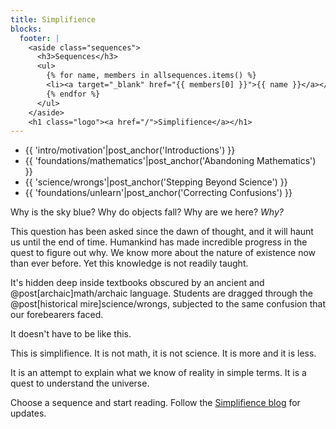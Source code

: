 ```yaml
---
title: Simplifience
blocks:
  footer: |
    <aside class="sequences">
      <h3>Sequences</h3>
      <ul>
        {% for name, members in allsequences.items() %}
        <li><a target="_blank" href="{{ members[0] }}">{{ name }}</a></li>
        {% endfor %}
      </ul>
    </aside>
    <h1 class="logo"><a href="/">Simplifience</a></h1>
---
```


<div class="nav asides">
  <div class="block">
    <!--<h3>Start here</h3>-->
    <aside class="info">
      <ul>
        <li>{{ 'intro/motivation'|post_anchor('Introductions') }}</li>
        <li>{{ 'foundations/mathematics'|post_anchor('Abandoning Mathematics') }}</li>
        <li>{{ 'science/wrongs'|post_anchor('Stepping Beyond Science') }}</li>
        <li>{{ 'foundations/unlearn'|post_anchor('Correcting Confusions') }}</li>
        <!--<li>{{ 'reality/welcome'|post_anchor }}</li>-->
      </ul>
    </aside>
  </div>
</div>

Why is the sky blue? Why do objects fall? Why are we here? *Why?*

This question has been asked since the dawn of thought, and it will haunt us until the end of time. Humankind has made incredible progress in the quest to figure out why. We know more about the nature of existence now than ever before. Yet this knowledge is not readily taught.

It's hidden deep inside textbooks obscured by an ancient and @post[archaic]math/archaic language. Students are dragged through the @post[historical mire]science/wrongs, subjected to the same confusion that our forebearers faced.

It doesn't have to be like this.

This is simplifience. It is not math, it is not science. It is more and it is less.

It is an attempt to explain what we know of reality in simple terms. It is a quest to understand the universe.

Choose a sequence and start reading. Follow the [Simplifience blog](http://blog.simplifience.com) for updates.
